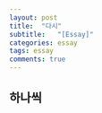 ```yaml
---
layout: post
title:  "다시"
subtitle:   "[Essay]"
categories: essay
tags: essay
comments: true
---
```


## 하나씩


